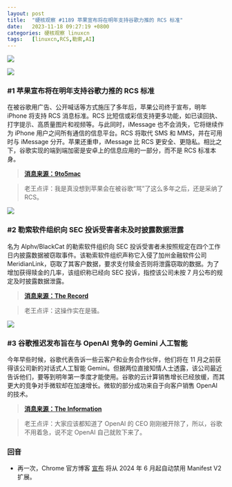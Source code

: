 ```yaml
---
layout: post
title:	"硬核观察 #1189 苹果宣布将在明年支持谷歌力推的 RCS 标准"
date:	2023-11-18 09:27:19 +0800 
categories:	硬核观察 linuxcn 
tags:	[linuxcn,RCS,勒索,AI]
---
```



![](/Asserts/Images//attachment/album/202311/18/092623c9zd3fd5lfw8j1jd.jpg)


![](/Asserts/Images//attachment/album/202311/18/092630q4rjq9vvjjpfkrjf.png)


### #1 苹果宣布将在明年支持谷歌力推的 RCS 标准


在被谷歌用广告、公开喊话等方式施压了多年后，苹果公司终于宣布，明年 iPhone 将支持 RCS 消息标准。RCS 比短信或彩信支持更多功能，如已读回执、打字提示、高质量图片和视频等。与此同时，iMessage 也不会消失，它将继续作为 iPhone 用户之间所有通信的信息平台。RCS 将取代 SMS 和 MMS，并在可用时与 iMessage 分开。苹果还重申，iMessage 比 RCS 更安全、更隐私。相比之下，谷歌实现的端到端加密是安卓上的信息应用的一部分，而不是 RCS 标准本身。



> 
> **[消息来源：9to5mac](https://9to5mac.com/2023/11/16/apple-rcs-coming-to-iphone/)**
> 
> 
> 



> 
> 老王点评：我是真没想到苹果会在被谷歌“骂”了这么多年之后，还是采纳了 RCS。
> 
> 
> 


![](/Asserts/Images//attachment/album/202311/18/092644jeroqmh3oon3gmoo.png)


### #2 勒索软件组织向 SEC 投诉受害者未及时披露数据泄露


名为 Alphv/BlackCat 的勒索软件组织向 SEC 投诉受害者未按照规定在四个工作日内披露数据被窃取事件。该勒索软件组织声称它入侵了加州金融软件公司 MeridianLink，窃取了其客户数据，要求支付赎金否则将泄露窃取的数据。为了增加获得赎金的几率，该组织称已经向 SEC 投诉，指控该公司未按 7 月公布的规定及时披露数据泄露。



> 
> **[消息来源：The Record](https://therecord.media/meridianlink-confirms-cyberattack-after-sec-threat)**
> 
> 
> 



> 
> 老王点评：这操作实在是骚。
> 
> 
> 


![](/Asserts/Images//attachment/album/202311/18/092706h3ftntpvse13nko5.png)


### #3 谷歌推迟发布旨在与 OpenAI 竞争的 Gemini 人工智能


今年早些时候，谷歌代表告诉一些云客户和业务合作伙伴，他们将在 11 月之前获得该公司新的对话式人工智能 Gemini。但据两位直接知情人士透露，该公司最近告诉他们，要等到明年第一季度才能使用。谷歌的云计算销售增长已经放缓，而其更大的竞争对手微软却在加速增长。微软的部分成功来自于向客户销售 OpenAI 的技术。



> 
> **[消息来源：The Information](https://www.theinformation.com/articles/google-delays-cloud-release-of-gemini-ai-that-aims-to-compete-with-openai)**
> 
> 
> 



> 
> 老王点评：大家应该都知道了 OpenAI 的 CEO 刚刚被开除了，所以，谷歌不用着急，说不定 OpenAI 自己就败下来了。
> 
> 
> 


### 回音


* 再一次，Chrome 官方博客 [宣布](https://developer.chrome.com/blog/resuming-the-transition-to-mv3/) 将从 2024 年 6 月起自动禁用 Manifest V2 扩展。
